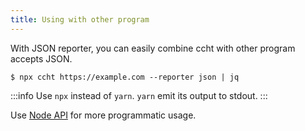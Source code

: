 ```yaml
---
title: Using with other program
---
```


With JSON reporter, you can easily combine ccht with other program accepts JSON.

```shell title="jq example"
$ npx ccht https://example.com --reporter json | jq
```

:::info
Use `npx` instead of `yarn`. `yarn` emit its output to stdout.
:::

Use [Node API](../node_api.md) for more programmatic usage.
